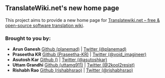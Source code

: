 TranslateWiki.net's new home page
---------------------------------
 
This project aims to provide a new home page for [Translatewiki.net – free & open-source software translation wiki](http://translatewiki.net "Translatewiki.net is a localisation platform for translation communities, language communities, and free and open source projects.").

### Brought to you by:
* **Arun Ganesh** [Github (planemad)]( "https://github.com/planemad") | [Twitter (@planemad)](https://twitter.com/planemad "Arun Ganesh")
* **Praseetha KR** [Github (Praseetha-KR)]( "https://github.com/Praseetha-KR") | [Twitter (@void_imagineer)](https://twitter.com/void_imagineer "Praseetha KR")
* **Asutosh Kar** [Github ()]( "#") | [Twitter (@asutoshkar)](https://twitter.com/asutoshkar "Asutosh Kar")
* **Uttam Grandhi** [Github (uttamg911)]( "https://github.com/uttamg911") | [Twitter (@2kool2resist)](https://twitter.com/2kool2resist "Uttam Grandhi")
* **Rishabh Rao** [Github (rishabhsrao)]( "https://github.com/rishabhsrao") | [Twitter (@rishabhsrao)](https://twitter.com/rishabhsrao "Rishabh Rao")
